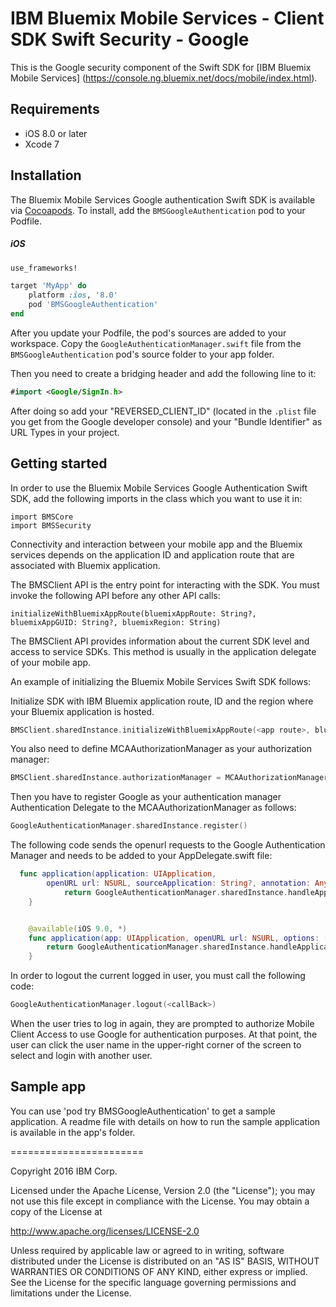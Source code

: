 IBM Bluemix Mobile Services - Client SDK Swift Security - Google
===================================================

This is the Google security component of the Swift SDK for [IBM Bluemix Mobile Services] (https://console.ng.bluemix.net/docs/mobile/index.html).

## Requirements
* iOS 8.0 or later
* Xcode 7


## Installation
The Bluemix Mobile Services Google authentication Swift SDK is available via [Cocoapods](http://cocoapods.org/).
To install, add the `BMSGoogleAuthentication` pod to your Podfile.

##### iOS
```ruby
use_frameworks!

target 'MyApp' do
    platform :ios, '8.0'
    pod 'BMSGoogleAuthentication'
end
```

After you update your Podfile, the pod's sources are added to your workspace. Copy the `GoogleAuthenticationManager.swift` file from the `BMSGoogleAuthentication` pod's source folder to your app folder.

Then you need to create a bridging header and add the following line to it:
```Swift
#import <Google/SignIn.h>
```
After doing so add your "REVERSED_CLIENT_ID" (located in the `.plist` file you get from the Google developer console) and your "Bundle Identifier" as URL Types in your project.

## Getting started

In order to use the Bluemix Mobile Services Google Authentication Swift SDK, add the following imports in the class which you want to use it in:
```
import BMSCore
import BMSSecurity
```

Connectivity and interaction between your mobile app and the Bluemix services depends on the application ID and application route that are associated with Bluemix application.

The BMSClient API is the entry point for interacting with the SDK. You must invoke the following API before any other API calls:

```
initializeWithBluemixAppRoute(bluemixAppRoute: String?, bluemixAppGUID: String?, bluemixRegion: String)
```

The BMSClient API provides information about the current SDK level and access to service SDKs. This method is usually in the application delegate of your mobile app.

An example of initializing the Bluemix Mobile Services Swift SDK follows:

Initialize SDK with IBM Bluemix application route, ID and the region where your Bluemix application is hosted.
```Swift
BMSClient.sharedInstance.initializeWithBluemixAppRoute(<app route>, bluemixAppGUID: <app guid>, bluemixRegion: BMSClient.<region>)
```

You also need to define MCAAuthorizationManager as your authorization manager:
```Swift
BMSClient.sharedInstance.authorizationManager = MCAAuthorizationManager.sharedInstance
```

Then you have to register Google as your authentication manager Authentication Delegate to the MCAAuthorizationManager as follows:
```Swift
GoogleAuthenticationManager.sharedInstance.register()
```

The following code sends the openurl requests to the Google Authentication Manager and needs to be added to your AppDelegate.swift file:
```Swift
  func application(application: UIApplication,
        openURL url: NSURL, sourceApplication: String?, annotation: AnyObject) -> Bool {
            return GoogleAuthenticationManager.sharedInstance.handleApplicationOpenUrl(openURL: url, sourceApplication: sourceApplication, annotation: annotation)
    }


    @available(iOS 9.0, *)
    func application(app: UIApplication, openURL url: NSURL, options: [String : AnyObject]) -> Bool {
        return GoogleAuthenticationManager.sharedInstance.handleApplicationOpenUrl(openURL: url, options: options)
    }
```

In order to logout the current logged in user, you must call the following code:
```Swift
GoogleAuthenticationManager.logout(<callBack>)
```
When the user tries to log in again, they are prompted to authorize Mobile Client Access to use Google for authentication purposes. At that point, the user can click the user name in the upper-right corner of the screen to select and login with another user.

## Sample app
You can use 'pod try BMSGoogleAuthentication' to get a sample application. A readme file with details on how to run the sample application is available in the app's folder.

=======================

Copyright 2016 IBM Corp.

Licensed under the Apache License, Version 2.0 (the "License");
you may not use this file except in compliance with the License.
You may obtain a copy of the License at

http://www.apache.org/licenses/LICENSE-2.0

Unless required by applicable law or agreed to in writing, software
distributed under the License is distributed on an "AS IS" BASIS,
WITHOUT WARRANTIES OR CONDITIONS OF ANY KIND, either express or implied.
See the License for the specific language governing permissions and
limitations under the License.
